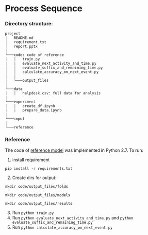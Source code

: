 # Process Sequence

### Directory structure:

```
project
│   README.md
│   requirement.txt    
│   report.pptx
|
└───code: code of reference 
│   │   train.py
|   |   evaluate_next_activity_and_time.py
│   │   evaluate_suffix_and_remaining_time.py
│   │   calculate_accuracy_on_next_event.py
|   |
│   └───output_files
| 
└───data
|   │   helpdesk.csv: full data for analysis
|
└───experiment
|   |   create_df.ipynb
|   |   prepare_data.ipynb
|
└───input
|
└───reference
```
### Reference

The code of [reference model](https://github.com/verenich/ProcessSequencePrediction) was implemented in Python 2.7. To run:

1. Install requirement

```pip install -r requirements.txt```

2. Create dirs for output:

```mkdir code/output_files/folds```

```mkdir code/output_files/models```

```mkdir code/output_files/results```

3. Run ```python train.py```
4. Run ```python evaluate_next_activity_and_time.py``` and ```python evaluate_suffix_and_remaining_time.py```
5. Run ```python calculate_accuracy_on_next_event.py```
